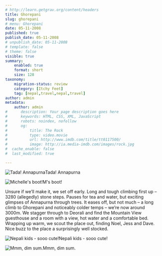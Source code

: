 ```yaml
---
# http://learn.getgrav.org/content/headers
title: Ghorepani
slug: ghorepani
# menu: Ghorepani
date: 05-11-2008
published: true
publish_date: 05-11-2008
# unpublish_date: 05-11-2008
# template: false
# theme: false
visible: true
summary:
    enabled: true
    format: short
    size: 128
taxonomy:
    migration-status: review
    category: [Itchy Feet]
    tag: [nepal,travel,nepal,travel]
author: admin
metadata:
    author: admin
#      description: Your page description goes here
#      keywords: HTML, CSS, XML, JavaScript
#      robots: noindex, nofollow
#      og:
#          title: The Rock
#          type: video.movie
#          url: http://www.imdb.com/title/tt0117500/
#          image: http://ia.media-imdb.com/images/rock.jpg
#  cache_enable: false
#  last_modified: true

---
```


![Tada! Annapurna](http://user47216.vs.easily.co.uk/wp-content/uploads/2008/12/20081105_4396-200x300.jpg "Annapurna")Tada! Annapurna



![Michelle's boot!](http://user47216.vs.easily.co.uk/wp-content/uploads/2008/12/20081105_4439-200x300.jpg "Michelle's boot")M's boot!



Unsure if we’ll make it, we set off early. Long and tough climbing first up – 3280 (allegedly) stone steps. Pauses for tea and water, but exciting glimpses of Annapurna through trees. It eases off, but not much – a long climb to Ghorepani and noticeably colder temps – we’re now around 3000m. We stagger through to Deorali and find the Mountain View guesthouse and a room with a view, hot water and a comfortable bed. Wrapping up warm, we scout the place out, finding Noel, Jess and Dave. Nice buzz to the place a surprisingly well stocked.

![Nepali kids - sooo cute!](http://user47216.vs.easily.co.uk/wp-content/uploads/2008/12/20081105_4435-300x200.jpg "Nepali kids")Nepali kids - sooo cute!



![Mmm, dim sum.](http://user47216.vs.easily.co.uk/wp-content/uploads/2008/12/20081105_4453-300x200.jpg "Chicken feet")Mmm, dim sum.